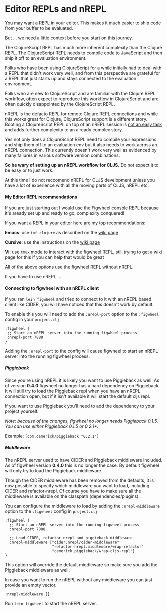 # Editor REPLs and nREPL

You may want a REPL in your editor. This makes it much easier to ship code
from your buffer to be evaluated.

But ... we need a little context before you start on this journey.

The ClojureScript REPL has much more inherent complexity than the
Clojure REPL. The ClojureScript REPL needs to compile code to
JavaScript and then ship it off to an evaluation environment.

Folks who have been using ClojureScript for a while initially had to
deal with a REPL that didn't work very well, and from this perspective
are grateful for a REPL that just starts up and stays connected to the
evaluation environment.

Folks who are new to ClojureScript and are familiar with the Clojure
REPL workflow, often expect to reproduce this workflow in ClojureScript
and are often quickly disappointed by the ClojureScript REPL.

nREPL is the defacto REPL for remote Clojure REPL connections and
while this works great for Clojure, ClojureScript support is a
different story. Booting a ClojureScript REPL on top of an nREPL
session is [not an easy
task](https://github.com/cemerick/piggieback/blob/master/src/cemerick/piggieback.clj)
and adds further complexity to an already complex story.

Yes not only does a ClojureScript REPL need to compile your
expressions and ship them off to an evaluation env but it also needs
to work across an nREPL connection. This currently doesn't work very
well as evidenced by many failures in various software version
combinations.

**So be wary of setting up an nREPL workflow for CLJS.** Do not
expect it to be easy or to just work.

At this time I do not reccomend nREPL for CLJS development unless you
have a lot of experience with all the moving parts of CLJS, nREPL etc.

#### My Editor REPL recommendations

If you are just starting out I would use the Figwheel console REPL because it's
aready set up and ready to go, complexity conquered!

If you want a REPL in your editor here are my top recommendations:

**Emacs**:   use `inf-clojure` as described on the [wiki page](https://github.com/bhauman/lein-figwheel/wiki/Running-figwheel-with-Emacs-Inferior-Clojure-Interaction-Mode)

**Cursive**: use the instructions on the [wiki page](https://github.com/bhauman/lein-figwheel/wiki/Running-figwheel-in-a-Cursive-Clojure-REPL)

**Vi**:      use `tmux` mode to interact with the figwheel REPL, still trying to get a wiki page for this if you can help that would be great

All of the above options use the figwheel REPL without nREPL.

If you have to use nREPL ...


#### Connecting to figwheel with an nREPL client

If you ran `lein figwheel` and tried to connect to it with an nREPL based
client like CIDER, you will have noticed that this doesn't work by default.

To enable this you will need to add the `:nrepl-port` option to the
`:figwheel` config in your `project.clj`
```
:figwheel {
 ;; Start an nREPL server into the running figwheel process
 :nrepl-port 7888
}
```

Adding the `:nrepl-port` to the config will cause figwheel to start an 
nREPL server into the running figwheel process.

##### Piggieback

Since you're using nREPL it is likely you want to use Piggieback as well.
As of version **0.4.0** figwheel no longer has a hard dependency on
Piggieback. It will still try to load the Piggieback repl when you have
an nREPL connection open, but if it isn't available it will start the
default cljs repl.

If you want to use Piggieback you'll need to add the dependency to your
project yourself.

*Note: because of the changes, figwheel no longer needs Piggieback 0.1.5.*
*You can use either Piggieback 0.1.5 or 0.2.1+.*

Example: `[com.cemerick/piggieback "0.2.1"]`

##### Middleware

The nREPL server used to have CIDER and Piggieback middleware included.
As of figwheel version **0.4.0** this is no longer the case.
By default figwheel will only try to load the Piggieback middleware.

Though the CIDER middleware has been removed from the defaults, it is now
possible to specify which middleware you want to load, including CIDER
and refactor-nrepl. Of course you have to make sure all the middleware is
available on the classpath (dependencies/plugins).

You can configure the middleware to load by adding the `:nrepl-middleware`
option to the `:figwheel` config in `project.clj`
```
:figwheel {
  ;; Start an nREPL server into the running figwheel process
  :nrepl-port 7888
  
  ;; Load CIDER, refactor-nrepl and piggieback middleware
  :nrepl-middleware ["cider.nrepl/cider-middleware"
                     "refactor-nrepl.middleware/wrap-refactor"
                     "cemerick.piggieback/wrap-cljs-repl"]
}
```

This option will override the default middleware so make sure you add
the Piggieback middleware as well.

In case you want to run the nREPL without any middleware you can just
provide an empty vector.
```
:nrepl-middleware []
```

Run `lein figwheel` to start the nREPL server.

